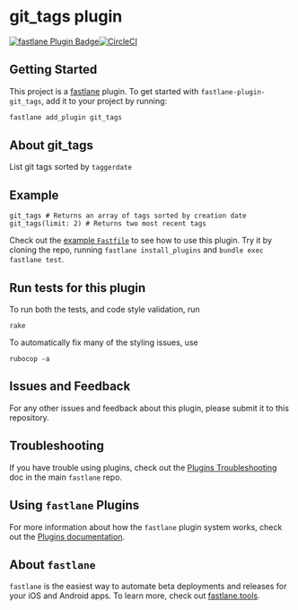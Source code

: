 # git_tags plugin

[![fastlane Plugin Badge](https://rawcdn.githack.com/fastlane/fastlane/master/fastlane/assets/plugin-badge.svg)](https://rubygems.org/gems/fastlane-plugin-git_tags)[![CircleCI](https://circleci.com/gh/fsaragoca/fastlane-plugin-git_tags.svg?style=svg)](https://circleci.com/gh/fsaragoca/fastlane-plugin-git_tags)

## Getting Started

This project is a [fastlane](https://github.com/fastlane/fastlane) plugin. To get started with `fastlane-plugin-git_tags`, add it to your project by running:

```bash
fastlane add_plugin git_tags
```

## About git_tags

List git tags sorted by `taggerdate`

## Example

```
git_tags # Returns an array of tags sorted by creation date
git_tags(limit: 2) # Returns two most recent tags
```

Check out the [example `Fastfile`](fastlane/Fastfile) to see how to use this plugin. Try it by cloning the repo, running `fastlane install_plugins` and `bundle exec fastlane test`.

## Run tests for this plugin

To run both the tests, and code style validation, run

```
rake
```

To automatically fix many of the styling issues, use
```
rubocop -a
```

## Issues and Feedback

For any other issues and feedback about this plugin, please submit it to this repository.

## Troubleshooting

If you have trouble using plugins, check out the [Plugins Troubleshooting](https://github.com/fastlane/fastlane/blob/master/fastlane/docs/PluginsTroubleshooting.md) doc in the main `fastlane` repo.

## Using `fastlane` Plugins

For more information about how the `fastlane` plugin system works, check out the [Plugins documentation](https://github.com/fastlane/fastlane/blob/master/fastlane/docs/Plugins.md).

## About `fastlane`

`fastlane` is the easiest way to automate beta deployments and releases for your iOS and Android apps. To learn more, check out [fastlane.tools](https://fastlane.tools).
